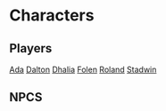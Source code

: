 <!-- TITLE: Ulpha -->
<!-- SUBTITLE: The land of mud and no bells. -->

# Characters
## Players
[Ada](dnd/characters/ada)
[Dalton](dnd/characters/dalton)
[Dhalia](dnd/characters/dhalia)
[Folen](dnd/characters/folen)
[Roland](dnd/characters/roland)
[Stadwin](dnd/characters/stadwin)

## NPCS